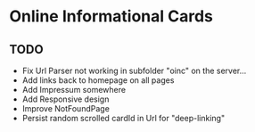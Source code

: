 # Online Informational Cards
## TODO
- Fix Url Parser not working in subfolder "oinc" on the server...
- Add links back to homepage on all pages
- Add Impressum somewhere
- Add Responsive design
- Improve NotFoundPage
- Persist random scrolled cardId in Url for "deep-linking"
